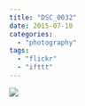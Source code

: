```yaml
---
title: "DSC_0032"
date: 2015-07-10
categories: 
  - "photography"
tags: 
  - "flickr"
  - "ifttt"
---
```


![](https://farm1.staticflickr.com/534/19396781369_e5b73019c6_b.jpg)
